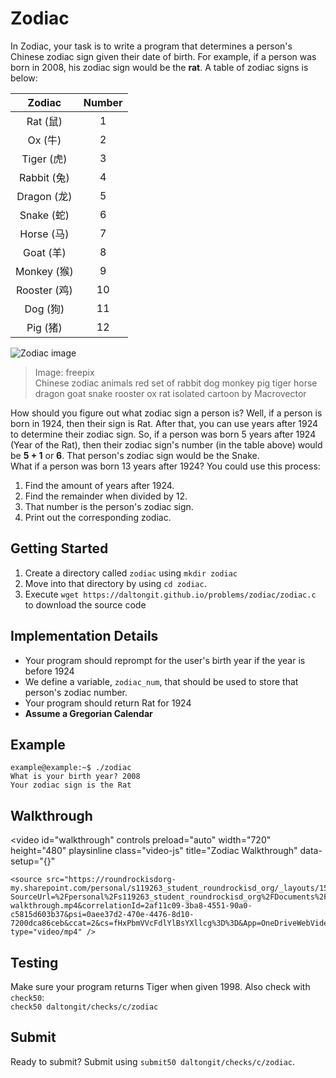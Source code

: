 # Zodiac
In Zodiac, your task is to write a program that determines a person's Chinese zodiac sign given their date of birth.
For example, if a person was born in 2008, his zodiac sign would be the **rat**.
A table of zodiac signs is below:



Zodiac | Number
| :-------:|:-----: |
Rat (鼠) | 1
Ox (牛) | 2
Tiger (虎) | 3
Rabbit (兔) | 4
Dragon (龙) | 5
Snake (蛇) | 6
Horse (马) | 7
Goat (羊) | 8
Monkey (猴) | 9
Rooster (鸡) | 10
Dog (狗) | 11
Pig (猪) | 12

![Zodiac image](zodiac.jpg)
 > Image: freepix  
 > Chinese zodiac animals red set of rabbit dog monkey pig tiger horse dragon goat snake rooster ox rat isolated cartoon by Macrovector




How should you figure out what zodiac sign a person is? Well, if a person is born in 1924, then their sign is Rat. After that, you can use years after 1924 to determine their zodiac sign. 
So, if a person was born 5 years after 1924 (Year of the Rat), then their zodiac sign's number (in the table above) would be **5 + 1** or **6**. That person's zodiac sign would be the Snake.   
What if a person was born 13 years after 1924? You could use this process:
1. Find the amount of years after 1924.
2. Find the remainder when divided by 12.
3. That number is the person's zodiac sign.
4. Print out the corresponding zodiac.

## Getting Started
1. Create a directory called `zodiac` using `mkdir zodiac`
2. Move into that directory by using `cd zodiac`.
3. Execute `wget https://daltongit.github.io/problems/zodiac/zodiac.c` to download the source code

## Implementation Details
 * Your program should reprompt for the user's birth year if the year is before 1924
 * We define a variable, `zodiac_num`, that should be used to store that person's zodiac number.
 * Your program should return Rat for 1924
 * **Assume a Gregorian Calendar**

## Example
```console
example@example:~$ ./zodiac
What is your birth year? 2008
Your zodiac sign is the Rat
```

## Walkthrough
<video
    id="walkthrough"
    controls
    preload="auto"
    width="720"
    height="480"
    playsinline
    class="video-js"
    title="Zodiac Walkthrough"
    data-setup="{}"
  >
    <source src="https://roundrockisdorg-my.sharepoint.com/personal/s119263_student_roundrockisd_org/_layouts/15/download.aspx?SourceUrl=%2Fpersonal%2Fs119263_student_roundrockisd_org%2FDocuments%2Fcs%2Fzodiac-walkthrough.mp4&correlationId=2af11c09-3ba8-4551-90a0-c5815d603b37&psi=0aee37d2-470e-4476-8d10-7200dca86ceb&ccat=2&cs=fHxPbmVVcFdlYlBsYXllcg%3D%3D&App=OneDriveWebVideo" type="video/mp4" />
  </video>

## Testing
Make sure your program returns Tiger when given 1998.
Also check with `check50`:  
`check50 daltongit/checks/c/zodiac`

## Submit
Ready to submit? Submit using `submit50 daltongit/checks/c/zodiac`.



